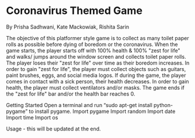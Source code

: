 # Coronavirus Themed Game
By Prisha Sadhwani, Kate Mackowiak, Rishita Sarin

The objective of this platformer style game is to collect as many toilet paper rolls as possible before dying of boredom or the coronavirus. 
When the game starts, the player starts off with 100% health & 100% "zest for life" and walks/ jumps around the window screen and collects toilet paper rolls. The player loses their "zest for life" over time as their boredom increases. In order to gain "zest for life", the player must collect objects such as guitars, paint brushes, eggs, and social media logos. If during the game, the player comes in contact with a sick person, their health decreases. In order to gain health, the player must collect ventilators and/or masks. The game ends if the "zest for life" bar and/or the health bar reaches 0. 

Getting Started
Open a terminal and run “sudo apt-get install python-pygame” to install pygame.
Import pygame
Import random
Import date
Import time
Import os

Usage - this will be updated at the end.
